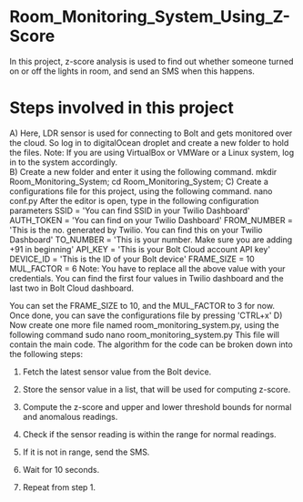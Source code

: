 # Room_Monitoring_System_Using_Z-Score
In this project, z-score analysis is used to find out whether someone turned on or off the lights in room, and send an SMS when this happens.
# Steps involved in this project
A) Here, LDR sensor is used for connecting to Bolt and gets monitored over the cloud. So log in to digitalOcean droplet and create a new folder to hold the files.
Note: If you are using VirtualBox or VMWare or a Linux system, log in to the system accordingly.  
B) Create a new folder and enter it using the following command.
mkdir Room_Monitoring_System;
cd Room_Monitoring_System;
C) Create a configurations file for this project, using the following command.
nano conf.py
After the editor is open, type in the following configuration parameters
SSID = 'You can find SSID in your Twilio Dashboard' 
AUTH_TOKEN = 'You can find  on your Twilio Dashboard' 
FROM_NUMBER = 'This is the no. generated by Twilio. You can find this on your Twilio Dashboard'
TO_NUMBER = 'This is your number. Make sure you are adding +91 in beginning'
API_KEY = 'This is your Bolt Cloud account API key'
DEVICE_ID = 'This is the ID of your Bolt device'
FRAME_SIZE = 10
MUL_FACTOR = 6
Note: You have to replace all the above value with your credentials. You can find the first four values in Twilio dashboard and the last two in Bolt Cloud dashboard.

You can set the FRAME_SIZE to 10, and the MUL_FACTOR to 3 for now. Once done, you can save the configurations file by pressing 'CTRL+x'
D) Now create one more file named room_monitoring_system.py, using the following command
sudo nano room_monitoring_system.py
This file will contain the main code. The algorithm for the code can be broken down into the following steps:

1) Fetch the latest sensor value from the Bolt device.

2) Store the sensor value in a list, that will be used for computing z-score.

3) Compute the z-score and upper and lower threshold bounds for normal and anomalous readings.

4) Check if the sensor reading is within the range for normal readings.

5) If it is not in range, send the SMS.

6) Wait for 10 seconds.

7) Repeat from step 1.

